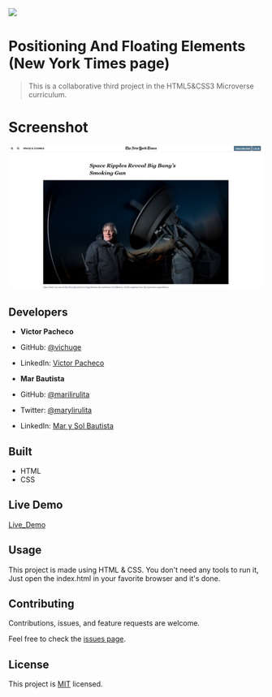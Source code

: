 **![](https://img.shields.io/badge/-microverse-yellow)**

# Positioning And Floating Elements (New York Times page)

> This is a collaborative third project in the HTML5&CSS3 Microverse curriculum.

# Screenshot

![screenshot](./assets/img/Screenshot.png)

## Developers

-  **Victor Pacheco**
- GitHub: [@vichuge](https://github.com/vichuge)
- LinkedIn: [Victor Pacheco](https://www.linkedin.com/in/victor-pacheco-7946aab2/)

-  **Mar Bautista**
- GitHub: [@marilirulita](https://github.com/marilirulita)
- Twitter: [@marylirulita](https://twitter.com/marylirulita)
- LinkedIn: [Mar y Sol Bautista](https://www.linkedin.com/in/mar-y-sol-bautista-alvarez-5a6894151/)

## Built

- HTML
- CSS

## Live Demo

[Live_Demo](https://raw.githack.com/vichuge/PositioningAndFloatingElements/feature-branch/index.html)

## Usage

  This project is made using HTML & CSS.
  You don't need any tools to run it, Just open the index.html in your favorite browser and it's done.

## Contributing

Contributions, issues, and feature requests are welcome.

Feel free to check the [issues page](https://github.com/vichuge/PositioningAndFloatingElements/issues).

## License

This project is [MIT](./LICENSE) licensed.
